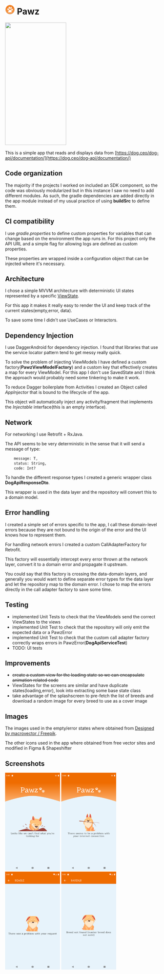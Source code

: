 # <img src="app/src/main/res/mipmap-xxxhdpi/ic_launcher_round.png" width="32" height="32"/> Pawz 


<img src="art/app_demo.gif" width="200" height="400" />

This is a simple app that reads and displays data from [https://dog.ceo/dog-api/documentation/](https://dog.ceo/dog-api/documentation/)

## Code organization

The majority if the projects I worked on included an SDK component, so the code was obviously modularized but in this instance I saw no need to add different modules. As such, the gradle dependencies are added directly in the app module instead of my usual practice of using **buildSrc** to define them.

## CI compatibility

I use *gradle.properties* to define custom properties for variables that can change based on the environment the app runs in. For this project only the API URL and a simple flag for allowing logs are defined as custom properties.

These properties are wrapped inside a configuration object that can be injected where it's necessary.

## Architecture

I chose a simple MVVM architecture with deterministic UI states represented by a specific [ViewState]().

For this app it makes it really easy to render the UI and keep track of the current states(empty,error, data).

To save some time I didn't use UseCases or Interactors.

## Dependency Injection

I use DaggerAndroid for dependency injection. I found that libraries that use the service locator pattern tend to get messy really quick.

To solve the problem of injecting ViewModels I have defined a custom factory(**PawzViewModelFactory**) and a custom key that effectively creates a map for every ViewModel. For this app I don't use SavedState and I think the approach would probably need some tinkering to make it work. 

To reduce Dagger boilerplate from Activities I created an Object called *AppInjector* that is bound to the lifecycle of the app.

This object will automatically inject any activity/fragment that implements the *Injectable* interface(this is an empty interface). 

## Network

For networking I use Retrofit + RxJava. 

The API seems to be very deterministic in the sense that it will send a message of type:

``` 
	message: T,
	status: String,
	code: Int?
``` 

To handle the different response types I created a generic wrapper class **DogApiResponseDto**.

This wrapper is used in the data layer and the repository will convert this to a domain model.

## Error handling

I created a simple set of errors specific to the app, I call these domain-level errors because they are not bound to the origin of the  error and the UI knows how to represent them.

For handling network errors I created a custom CallAdapterFactory for Retrofit.

This factory will essentially intercept every error thrown at the network layer, convert it to a domain error and propagate it upstream.

You could say that this factory is crossing the data-domain layers, and generally you would want to define separate error types for the data layer and let the repository map to the domain error. 
I chose to map the errors directly in the call adapter factory to save some time.


## Testing

- implemented Unit Tests to check that the ViewModels send the correct ViewStates to the views
- implemented Unit Test to check that the repository will only emit the expected data or a PawzError
- implemented Unit Test to check that the custom call adapter factory correctly wraps errors in PawzError(**DogApiServiceTest**)
-  TODO: UI tests


## Improvements

- <s>create a custom view for the loading state so we can encapsulate animation related code</s>
- ViewStates for the screens are similar and have duplicate states(loading,error), look into extracting some base state class
- take advantage of the splashscreen to pre-fetch the list of breeds and download a random image for every breed to use as a cover image



## Images 

The images used in the empty/error states where obtained from
 <a href="http://www.freepik.com">Designed by macrovector / Freepik</a>.
 
 The other icons used in the app where obtained from free vector sites and modified in Figma & Shapeshifter
 
## Screenshots
 
 <img src="art/pawz_empty_state.png" width="180" height="320" />
 <img src="art/pawz_no_internet.png" width="180" height="320" />
 <img src="art/pawz_generic_error.png" width="180" height="320" />
 <img src="art/pawz_specific_server_error.png" width="180" height="320" />
